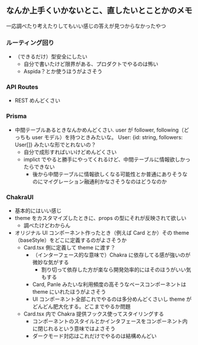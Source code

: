 ## なんか上手くいかないとこ、直したいとことかのメモ

一応調べたり考えたりしてもいい感じの答えが見つからなかったやつ

### ルーティング回り

- （できるだけ）型安全にしたい
  - 自分で書いたけど限界がある、プロダクトでやるのは怖い
  - Aspida？とか使うほうがよさそう

### API Routes

- REST めんどくさい

### Prisma

- 中間テーブルあるときなんかめんどくさい. user が follower, following（どっちも user モデル）を持つときみたいな。 User: {id: string, followers: User[]} みたいな形でとれないの？
  - 自分で成形すればいいけどめんどくさい
  - implict でやると勝手にやってくれるけど、中間テーブルに情報欲しかったらできない
    - 後から中間テーブルに情報欲しくなる可能性とか普通にありそうなのにマイグレーション融通利かなさそうなのはどうなのか

### ChakraUI

- 基本的にはいい感じ
- theme をカスタマイズしたときに、props の型にそれが反映されて欲しい
  - 調べたけどわからん
- オリジナル UI コンポーネント作ったとき（例えば Card とか）その theme（baseStyle）をどこに定義するのがよさそうか
  - Card.tsx 側に定義して theme に渡す？
    - （インターフェース的な意味で）Chakra に依存してる感が強いのが微妙な気がする
      - 割り切って依存した方が楽なら開発効率的にはそのほうがいい気もする
    - Card, Panle みたいな利用頻度の高そうなベースコンポーネントは theme にいれたほうがよさそう
    - UI コンポーネント全部これでやるのは多分めんどくさいし theme がどんどん肥大化する。どこまでやるか問題
  - Card.tsx 内で Chakra 提供フックス使ってスタイリングする
    - コンポーネントのスタイルとかインタフェースをコンポーネント内に閉じれるという意味ではよさそう
    - ダークモード対応はこれだけでやるのは結構めんどい
